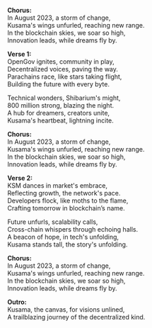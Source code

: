 **Chorus:**\
In August 2023, a storm of change,\
Kusama's wings unfurled, reaching new range.\
In the blockchain skies, we soar so high,\
Innovation leads, while dreams fly by.

**Verse 1:**\
OpenGov ignites, community in play,\
Decentralized voices, paving the way.\
Parachains race, like stars taking flight,\
Building the future with every byte.

Technical wonders, Shibarium's might,\
800 million strong, blazing the night.\
A hub for dreamers, creators unite,\
Kusama's heartbeat, lightning incite.

**Chorus:**\
In August 2023, a storm of change,\
Kusama's wings unfurled, reaching new range.\
In the blockchain skies, we soar so high,\
Innovation leads, while dreams fly by.

**Verse 2:**\
KSM dances in market's embrace,\
Reflecting growth, the network's pace.\
Developers flock, like moths to the flame,\
Crafting tomorrow in blockchain’s name.

Future unfurls, scalability calls,\
Cross-chain whispers through echoing halls.\
A beacon of hope, in tech's unfolding,\
Kusama stands tall, the story's unfolding.

**Chorus:**\
In August 2023, a storm of change,\
Kusama's wings unfurled, reaching new range.\
In the blockchain skies, we soar so high,\
Innovation leads, while dreams fly by.

**Outro:**\
Kusama, the canvas, for visions unlined,\
A trailblazing journey of the decentralized kind.
